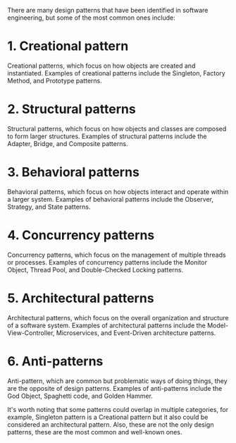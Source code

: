 There are many design patterns that have been identified in software engineering, but some of the most common ones include:

# 1. Creational pattern
Creational patterns, which focus on how objects are created and instantiated. Examples of creational patterns include the Singleton, Factory Method, and Prototype patterns.

# 2. Structural patterns
Structural patterns, which focus on how objects and classes are composed to form larger structures. Examples of structural patterns include the Adapter, Bridge, and Composite patterns.

# 3. Behavioral patterns
Behavioral patterns, which focus on how objects interact and operate within a larger system. Examples of behavioral patterns include the Observer, Strategy, and State patterns.

# 4. Concurrency patterns
Concurrency patterns, which focus on the management of multiple threads or processes. Examples of concurrency patterns include the Monitor Object, Thread Pool, and Double-Checked Locking patterns.

# 5. Architectural patterns
Architectural patterns, which focus on the overall organization and structure of a software system. Examples of architectural patterns include the Model-View-Controller, Microservices, and Event-Driven architecture patterns.

# 6. Anti-patterns
Anti-pattern, which are common but problematic ways of doing things, they are the opposite of design patterns. Examples of anti-patterns include the God Object, Spaghetti code, and Golden Hammer.

It's worth noting that some patterns could overlap in multiple categories, for example, Singleton pattern is a Creational pattern but it also could be considered an architectural pattern.
Also, these are not the only design patterns, these are the most common and well-known ones.